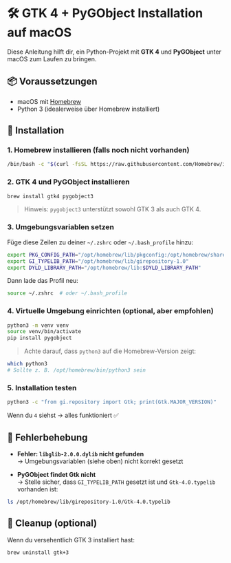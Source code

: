 # 🛠️ GTK 4 + PyGObject Installation auf macOS

Diese Anleitung hilft dir, ein Python-Projekt mit **GTK 4** und **PyGObject** unter macOS zum Laufen zu bringen.

## 📦 Voraussetzungen

- macOS mit [Homebrew](https://brew.sh)
- Python 3 (idealerweise über Homebrew installiert)

## 🔧 Installation

### 1. Homebrew installieren (falls noch nicht vorhanden)

```bash
/bin/bash -c "$(curl -fsSL https://raw.githubusercontent.com/Homebrew/install/HEAD/install.sh)"
```

### 2. GTK 4 und PyGObject installieren

```bash
brew install gtk4 pygobject3
```

> Hinweis: `pygobject3` unterstützt sowohl GTK 3 als auch GTK 4.

### 3. Umgebungsvariablen setzen

Füge diese Zeilen zu deiner `~/.zshrc` oder `~/.bash_profile` hinzu:

```bash
export PKG_CONFIG_PATH="/opt/homebrew/lib/pkgconfig:/opt/homebrew/share/pkgconfig"
export GI_TYPELIB_PATH="/opt/homebrew/lib/girepository-1.0"
export DYLD_LIBRARY_PATH="/opt/homebrew/lib:$DYLD_LIBRARY_PATH"
```

Dann lade das Profil neu:

```bash
source ~/.zshrc  # oder ~/.bash_profile
```

### 4. Virtuelle Umgebung einrichten (optional, aber empfohlen)

```bash
python3 -m venv venv
source venv/bin/activate
pip install pygobject
```

> Achte darauf, dass `python3` auf die Homebrew-Version zeigt:

```bash
which python3
# Sollte z. B. /opt/homebrew/bin/python3 sein
```

### 5. Installation testen

```bash
python3 -c "from gi.repository import Gtk; print(Gtk.MAJOR_VERSION)"
```

Wenn du `4` siehst → alles funktioniert ✅

## 🧪 Fehlerbehebung

- **Fehler: `libglib-2.0.0.dylib` nicht gefunden**  
  → Umgebungsvariablen (siehe oben) nicht korrekt gesetzt

- **PyGObject findet Gtk nicht**  
  → Stelle sicher, dass `GI_TYPELIB_PATH` gesetzt ist und `Gtk-4.0.typelib` vorhanden ist:

```bash
ls /opt/homebrew/lib/girepository-1.0/Gtk-4.0.typelib
```

## 🧹 Cleanup (optional)

Wenn du versehentlich GTK 3 installiert hast:

```bash
brew uninstall gtk+3
```

